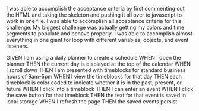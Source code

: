 I was able to accomplish the acceptance criteria by first commenting out the HTML and taking the skeleton and pushing it all over to javascript to work in one file.
I was able to accomplish all acceptance criteria for this challenge. My biggest challenge was actually getting my colors and time segments to populate and behave properly.
I was able to accomplish almost everything in one giant for loop with different variables, objects, and event listeners.

GIVEN I am using a daily planner to create a schedule
WHEN I open the planner
THEN the current day is displayed at the top of the calendar
WHEN I scroll down
THEN I am presented with timeblocks for standard business hours of 9am&ndash;5pm
WHEN I view the timeblocks for that day
THEN each timeblock is color coded to indicate whether it is in the past, present, or future
WHEN I click into a timeblock
THEN I can enter an event
WHEN I click the save button for that timeblock
THEN the text for that event is saved in local storage
WHEN I refresh the page
THEN the saved events persist

```


```
